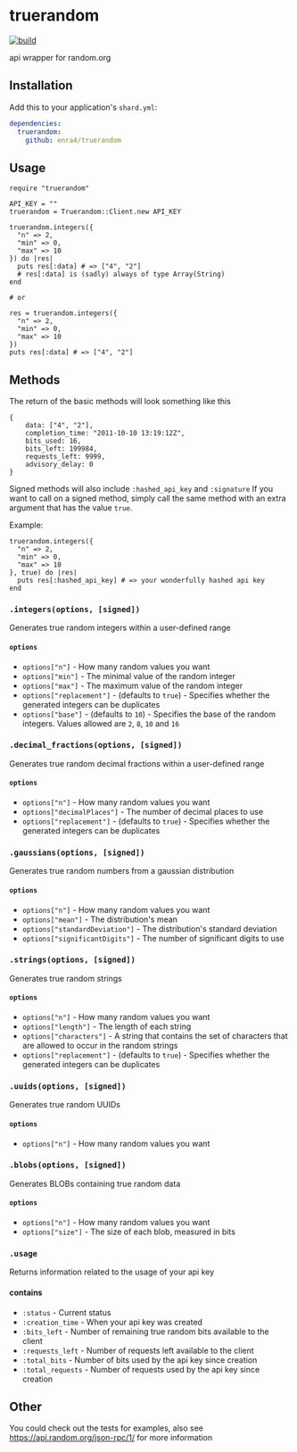 # truerandom

[![build](https://travis-ci.org/enra4/truerandom.svg?branch=master)](https://travis-ci.org/enra4/truerandom)

api wrapper for random.org

## Installation

Add this to your application's `shard.yml`:

```yaml
dependencies:
  truerandom:
    github: enra4/truerandom
```

## Usage

```crystal
require "truerandom"

API_KEY = ""
truerandom = Truerandom::Client.new API_KEY

truerandom.integers({
  "n" => 2,
  "min" => 0,
  "max" => 10
}) do |res|
  puts res[:data] # => ["4", "2"]
  # res[:data] is (sadly) always of type Array(String)
end

# or

res = truerandom.integers({
  "n" => 2,
  "min" => 0,
  "max" => 10
})
puts res[:data] # => ["4", "2"]
```

## Methods
The return of the basic methods will look something like this
```crystal
{
	data: ["4", "2"],
	completion_time: "2011-10-10 13:19:12Z",
	bits_used: 16,
	bits_left: 199984,
	requests_left: 9999,
	advisory_delay: 0
}
```
Signed methods will also include ``:hashed_api_key`` and ``:signature``
If you want to call on a signed method, simply call the same method with an extra argument that has the value ``true``.

Example:
```crystal
truerandom.integers({
  "n" => 2,
  "min" => 0,
  "max" => 10
}, true) do |res|
  puts res[:hashed_api_key] # => your wonderfully hashed api key
end
```

### __`.integers(options, [signed])`__
Generates true random integers within a user-defined range

#### `options`
- `options["n"]` - How many random values you want
- `options["min"]` - The minimal value of the random integer
- `options["max"]` - The maximum value of the random integer
- `options["replacement"]` - (defaults to ``true``)  - Specifies whether the generated integers can be duplicates
- `options["base"]` - (defaults to ``10``) - Specifies the base of the random integers. Values allowed are ``2``, ``8``,  ``10`` and ``16``

### __`.decimal_fractions(options, [signed])`__
Generates true random decimal fractions within a user-defined range

#### `options`
- `options["n"]` - How many random values you want
- `options["decimalPlaces"]` - The number of decimal places to use
- `options["replacement"]` - (defaults to ``true``)  - Specifies whether the generated integers can be duplicates

### __`.gaussians(options, [signed])`__
Generates true random numbers from a gaussian distribution

#### `options`
- `options["n"]` - How many random values you want
- `options["mean"]` - The distribution's mean
- `options["standardDeviation"]` - The distribution's standard deviation
- `options["significantDigits"]` - The number of significant digits to use

### __`.strings(options, [signed])`__
Generates true random strings

#### `options`
- `options["n"]` - How many random values you want
- `options["length"]` - The length of each string
- `options["characters"]` - A string that contains the set of characters that are allowed to occur in the random strings
- `options["replacement"]` - (defaults to ``true``)  - Specifies whether the generated integers can be duplicates


### __`.uuids(options, [signed])`__
Generates true random UUIDs

#### `options`
- `options["n"]` - How many random values you want

### __`.blobs(options, [signed])`__
Generates BLOBs containing true random data

#### `options`
- `options["n"]` - How many random values you want
- `options["size"]` - The size of each blob, measured in bits

### __`.usage`__
Returns information related to the usage of your api key

#### contains
- `:status` - Current status
- `:creation_time` - When your api key was created
- `:bits_left` - Number of remaining true random bits available to the client
- `:requests_left` - Number of requests left available to the client
- `:total_bits` - Number of bits used by the api key since creation
- `:total_requests` - Number of requests used by the api key since creation

## Other
You could check out the tests for examples, also see https://api.random.org/json-rpc/1/ for more information
